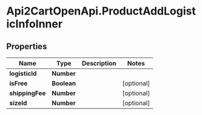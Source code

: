 # Api2CartOpenApi.ProductAddLogisticInfoInner

## Properties

Name | Type | Description | Notes
------------ | ------------- | ------------- | -------------
**logisticId** | **Number** |  | 
**isFree** | **Boolean** |  | [optional] 
**shippingFee** | **Number** |  | [optional] 
**sizeId** | **Number** |  | [optional] 


